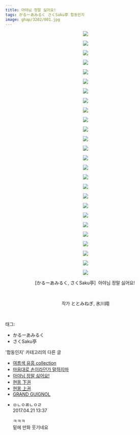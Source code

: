 ```yaml
---
title: 아야님 정말 싫어요!
tags: かるーあみるく さくSaku亭 합동인지
image: ghap/3202/001.jpg
---
```

<div class="article">
<p style="text-align: center; clear: none; float: none;"><img src="{{ site.nasurl }}/ghap/3202/001.jpg"/></p>
<p style="text-align: center; clear: none; float: none;"><img src="{{ site.nasurl }}/ghap/3202/002.jpg"/></p>
<p style="text-align: center; clear: none; float: none;"><img src="{{ site.nasurl }}/ghap/3202/003.jpg"/></p>
<p style="text-align: center; clear: none; float: none;"><img src="{{ site.nasurl }}/ghap/3202/004.jpg"/></p>
<p style="text-align: center; clear: none; float: none;"><img src="{{ site.nasurl }}/ghap/3202/005.jpg"/></p>
<p style="text-align: center; clear: none; float: none;"><img src="{{ site.nasurl }}/ghap/3202/006.jpg"/></p>
<p style="text-align: center; clear: none; float: none;"><img src="{{ site.nasurl }}/ghap/3202/007.jpg"/></p>
<p style="text-align: center; clear: none; float: none;"><img src="{{ site.nasurl }}/ghap/3202/008.jpg"/></p>
<p style="text-align: center; clear: none; float: none;"><img src="{{ site.nasurl }}/ghap/3202/009.jpg"/></p>
<p style="text-align: center; clear: none; float: none;"><img src="{{ site.nasurl }}/ghap/3202/010.jpg"/></p>
<p style="text-align: center; clear: none; float: none;"><img src="{{ site.nasurl }}/ghap/3202/011.jpg"/></p>
<p style="text-align: center; clear: none; float: none;"><img src="{{ site.nasurl }}/ghap/3202/012.jpg"/></p>
<p style="text-align: center; clear: none; float: none;"><img src="{{ site.nasurl }}/ghap/3202/013.jpg"/></p>
<p style="text-align: center; clear: none; float: none;"><img src="{{ site.nasurl }}/ghap/3202/014.jpg"/></p>
<p style="text-align: center; clear: none; float: none;"><img src="{{ site.nasurl }}/ghap/3202/015.jpg"/></p>
<p style="text-align: center; clear: none; float: none;"><img src="{{ site.nasurl }}/ghap/3202/016.jpg"/></p>
<p style="text-align: center; clear: none; float: none;"><img src="{{ site.nasurl }}/ghap/3202/017.jpg"/></p>
<p style="text-align: center; clear: none; float: none;"><img src="{{ site.nasurl }}/ghap/3202/018.jpg"/></p>
<p style="text-align: center; clear: none; float: none;"><img src="{{ site.nasurl }}/ghap/3202/019.jpg"/></p>
<p style="text-align: center; clear: none; float: none;"><img src="{{ site.nasurl }}/ghap/3202/020.jpg"/></p>
<p style="text-align: center; clear: none; float: none;"><img src="{{ site.nasurl }}/ghap/3202/021.jpg"/></p>
<p style="text-align: center; clear: none; float: none;"><img src="{{ site.nasurl }}/ghap/3202/022.jpg"/></p>
<p style="text-align: center; clear: none; float: none;"><img src="{{ site.nasurl }}/ghap/3202/023.jpg"/></p>
<p style="text-align: center; clear: none; float: none;"><img src="{{ site.nasurl }}/ghap/3202/024.jpg"/></p>
<p style="text-align: center; clear: none; float: none;"><img src="{{ site.nasurl }}/ghap/3202/025.jpg"/></p>
<p style="text-align: center; clear: none; float: none;"><img src="{{ site.nasurl }}/ghap/3202/026.jpg"/></p>
<p style="text-align: center; clear: none; float: none;">[かるーあみるく, さくSaku亭]  아야님 정말 싫어요! </p>
<p style="text-align: center; clear: none; float: none;"><br/></p>
<p style="text-align: center; clear: none; float: none;">작가 ととみねぎ, 氷川翔</p>
<p><br/></p>
</div><div class="tagTrail">
<p>태그: </p>
<ul>
<li>かるーあみるく</li>
<li>さくSaku亭</li>
</ul>
</div><div class="another">
<p>'합동인지' 카테고리의 다른 글</p>
<ul>
<li><a href="/2017-05-15-ghap_3246">여름색 유흥 collection</a></li>
<li><a href="/2017-04-20-ghap_3206">마음대로 손이라던가 말하지마</a></li>
<li><a href="/2017-04-20-ghap_3202">아야님 정말 싫어요!</a></li>
<li><a href="/2017-01-10-ghap_3103">현몽 下권</a></li>
<li><a href="/2017-01-10-ghap_3102">현몽 上권</a></li>
<li><a href="/2017-01-10-ghap_3096">GRAND GUIGNOL</a></li>
</ul>
</div><div class="cb_module cb_fluid">
<div class="cb_wrt cb_profile">
<div class="comment">
<ul>
<li class="cb_thumb_off" id="comment14970962">
<div class="cb_comment_area">
<div class="cb_info_area">
<div class="cb_section">
<span class="cb_nick_name">ㅁㄴㅇㄻㄴㅇㄹ</span>
</div>
<div class="cb_section">
<span class="cb_date">2017.04.21 13:37 </span>
</div>
</div>
<div class="cb_dsc_comment">
<p class="cb_dsc">
											ㅋㅋㅋ<br/>
밑에 만화 웃기네요
										</p>
</div>
</div></li>
</ul>
</div>
</div><!-- commentList close -->
</div>